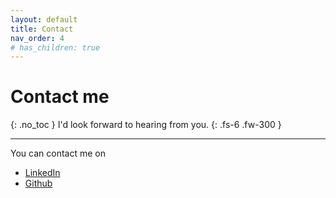 ```yaml
---
layout: default
title: Contact
nav_order: 4
# has_children: true
---
```

# Contact me
{: .no_toc }
I'd look forward to hearing from you.
{: .fs-6 .fw-300 }

---

You can contact me on
- [LinkedIn](https://www.linkedin.com/in/thischriswood) 
- [Github](https://github.com/blinky893/)